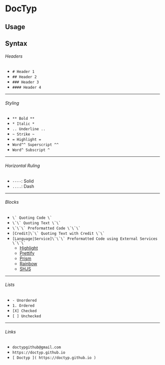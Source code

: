 # DocTyp

## Usage

## Syntax
###### Headers
- `# Header 1`
- `## Header 2`
- `### Header 3`
- `#### Header 4`

----

###### Styling
- `** Bold **`
- `* Italic *`
- `.. Underline ..`
- `~ Strike ~`
- `= Highlight =`
- `Word^^ Superscript ^^`
- `Word^ Subscript ^`

----

###### Horizontal Ruling
- `----`: Solid
- `....`: Dash

----

###### Blocks
- ``` \` Quoting Code \` ```
- ``` \`\` Quoting Text \`\` ```
- ``` \`\`\` Preformatted Code \`\`\` ```
- ``` [Credit]\`\` Quoting Text with Credit \`\` ```
- ``` [Language|Service]\`\`\` Preformatted Code using External Services \`\`\` ```
  - [Highlight](https://highlightjs.org)
  - [Prettify](https://github.com/google/code-prettify)
  - [Prism](http://prismjs.com)
  - [Rainbow](https://craig.is/making/rainbows)
  - [SHJS](http://shjs.sourceforge.net)

----

###### Lists
- `- Unordered`
- `1. Ordered`
- `[X] Checked`
- `[ ] Unchecked`

----

###### Links
- `doctypgithub@gmail.com`
- `https://doctyp.github.io`
- `[ Doctyp ]( https://doctyp.github.io )`
